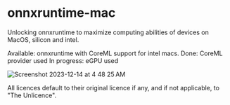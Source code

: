 # onnxruntime-mac
Unlocking onnxruntime to maximize computing abilities of devices on MacOS, silicon and intel.




Available: onnxruntime with CoreML support for intel macs.
Done: CoreML provider used
In progress: eGPU used



![Screenshot 2023-12-14 at 4 48 25 AM](https://github.com/Oil3/onnxruntime-mac/assets/22565084/e9aa631c-712c-40be-9d4b-811485155b60)






All licences default to their original licence if any, and if not applicable, to "The Unlicence".
